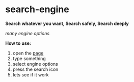 # search-engine
**Search whatever you want, Search safely, Search deeply**

*many engine options*

**How to use:**
1. open the [page](https://alvinthemax.github.io/search-engine/)
2. type something
3. select engine options
4. press the search icon
5. lets see if it work
